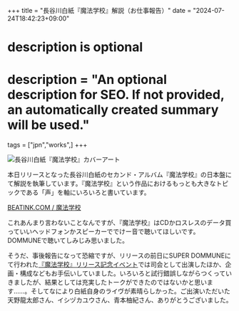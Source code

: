 +++
title = "長谷川白紙『魔法学校』解説（お仕事報告）"
date = "2024-07-24T18:42:23+09:00"

#
# description is optional
#
# description = "An optional description for SEO. If not provided, an automatically created summary will be used."

tags = ["jpn","works",]
+++

![長谷川白紙『魔法学校』カバーアート](https://www.beatink.com/upload/save_image/05021240_66330b4278c3b.png)

本日リリースとなった長谷川白紙のセカンド・アルバム『魔法学校』の日本盤にて解説を執筆しています。『魔法学校』という作品におけるもっとも大きなトピックである「声」を軸にいろいろと書いています。

[BEATINK.COM / 魔法学校](https://www.beatink.com/products/detail.php?product_id=14074)

これあんまり言わないことなんですが、『魔法学校』はCDかロスレスのデータ買っていいヘッドフォンかスピーカーででけー音で聴いてほしいです。DOMMUNEで聴いてしみじみ思いました。

そうだ、事後報告になって恐縮ですが、リリースの前日にSUPER DOMMUNEにて行われた[『魔法学校』リリース記念イベント](https://www.dommune.com/streamings/2024/072301/)では司会として出演したほか、企画・構成などもお手伝いしていました。いろいろと試行錯誤しながらつくっていきましたが、結果としては充実したトークができたのではないかと思います……。そしてなにより白紙自身のライヴが素晴らしかった。ご出演いただいた天野龍太郎さん、イシヅカユウさん、青本柚紀さん、ありがとうございました。